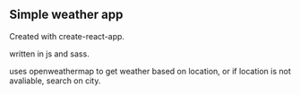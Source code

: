 ## Simple weather app

Created with create-react-app.

written in js and sass.

uses openweathermap to get weather based on location, or if location is not avaliable, search on city.
